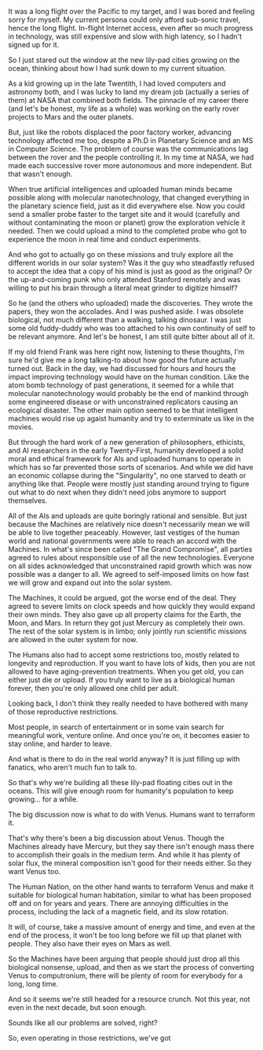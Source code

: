 
It was a long flight over the Pacific to my target, and I was bored
and feeling sorry for myself.  My current persona could only afford
sub-sonic travel, hence the long flight.  In-flight Internet access,
even after so much progress in technology, was still expensive and slow
with high latency, so I hadn't signed up for it.

So I just stared out the window at the new lily-pad cities growing on
the ocean, thinking about how I had sunk down to my current situation.

As a kid growing up in the late Twentith, I had loved computers and
astronomy both, and I was lucky to
land my dream job (actually a series of them) at NASA that combined
both fields.  The pinnacle of my career there (and let's be honest, my
life as a whole) was working on the early rover projects to Mars and
the outer planets.

But, just like the robots displaced the poor factory worker, advancing
technology affected me too, despite a Ph.D in Planetary Science and an
MS in Computer Science.  The problem of course was the communications
lag between the rover and the people controlling it.  In my time at
NASA, we had made each successive rover more autonomous and more
independent.  But that wasn't enough.

When true artificial intelligences and uploaded human minds became
possible along with molecular nanotechnology, that changed everything
in the planetary science field, just as it did everywhere else.
Now you could send a smaller probe
faster to the target site and it would (carefully and without
contaminating the moon or planet) grow the exploration
vehicle it needed.  Then we could upload a mind
to the completed probe who got to experience the moon in real time and
conduct experiments.

And who got to actually go on these missions and truly explore
all the different worlds in our solar system?  Was it the guy who
steadfastly refused to accept
the idea that a copy of his mind is just as good as the original?  Or
the up-and-coming punk who only attended Stanford remotely and was
willing to put his brain through a literal meat grinder to digitize
himself?

So he (and the others who uploaded) made the discoveries.  They wrote
the papers, they won the accolades.  And I was pushed aside.  I was
obsolete biological, not much different than a walking, talking dinosaur. 
I was just some old fuddy-duddy who was too attached to his own continuity
of self to be relevant anymore.  And let's be honest, I am still quite
bitter about all of it.

If my old friend Frank was here right now, listening to these
thoughts, I'm sure he'd give me a long talking-to about how good
the future actually turned out.  Back in the day, we had
discussed for hours and hours the impact improving 
technology would have on the human condition.  Like the atom bomb
technology of past generations, it seemed for a while that molecular
nanotechnology would probably be the end of mankind through some
engineered disease or with unconstrained replicators causing an ecological
disaster.  The other main option seemed to be that intelligent machines would
rise up agaist humanity and try to exterminate us like in the movies.

But through the hard work of a new generation of philosophers,
ethicists, and AI researchers in the early Twenty-First, humanity
developed a solid moral and ethical framework for AIs and uploaded
humans to operate in which has so far prevented those sorts of
scenarios.  And while we did have an economic collapse during the
"Singularity", no one starved to death or anything like that.  People were
mostly just standing around trying to figure out what to do next when
they didn't need jobs anymore to support themselves.

All of the AIs and uploads are quite boringly rational and
sensible.  But just because the Machines are relatively nice doesn't
necessarily mean we will be able to live together peaceably.
However, last vestiges of the human world and national governments
were able to reach an accord with the Machines.  In what's since been
called "The Grand Compromise", all parties agreed to rules about
responsible use of all the new technologies.  Everyone on all sides
acknowledged that unconstrained rapid growth which was now possible
was a danger to all.  We agreed to self-imposed limits on how fast we
will grow and expand out into the solar system.

The Machines, it could be argued, got the worse end of the deal.  They
agreed to severe limits on clock speeds and how quickly they would
expand their own minds.  They also gave up all property claims for the
Earth, the Moon, and Mars.  In return they got just Mercury as
completely their own.  The rest of the solar system is in limbo; only
jointly run scientific missions are allowed in the outer system for
now.

The Humans also had to accept some restrictions too, mostly related to
longevity and reproduction.  If you want to have lots of kids, then
you are not allowed to have aging-prevention treatments. When you get
old, you can either just die or upload.  If you truly want to live as
a biological human forever, then you're only allowed one child per
adult.


Looking back, I don't think they really needed to have bothered with
many of those reproductive restrictions.

Most people, in search of entertainment or in some vain search for
meaningful work, venture online.  And once you're on, it becomes
easier to stay online, and harder to leave.

And what is there to do in the real world anyway?  It is just filling
up with fanatics, who aren't much fun to talk to.

So that's why we're building all these lily-pad floating cities out in
the oceans.  This will give enough room for humanity's population to
keep growing... for a while.

The big discussion now is what to do with Venus.  Humans want to
terraform it.

That's why there's been a big discussion about Venus.  Though the
Machines already have Mercury, but they say there isn't enough mass
there to accomplish their goals in the medium term.  And while it has
plenty of solar flux, the mineral composition isn't good for their
needs either. So they want Venus too.

The Human Nation, on the other hand wants to terraform Venus and make
it suitable for biological human habitation, similar
to what has been proposed off and on for years and years.  There are
annoying difficulties in the process, including the lack of a magnetic
field, and its slow rotation.

It will, of
course, take a massive amount of energy and time, and even at the end
of the process, it won't be too long before we fill up that planet
with people.  They also have their eyes on Mars as well.

So the Machines have been arguing that people should just drop all
this biological nonsense, upload, and then as we start the process
of converting Venus to computronium, there will be plenty of room for
everybody for a long, long time.



And so it seems we're still headed for a resource crunch.  Not this
year, not even in the next decade, but soon enough.

Sounds like all our problems are solved, right?

So, even operating in those restrictions, we've got 



